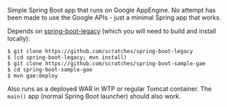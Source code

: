 Simple Spring Boot app that runs on Google AppEngine. No attempt has been made to use the Google APIs - just a minimal Spring app that works.

Depends on [spring-boot-legacy](https://github.com/scratches/spring-boot-legacy) (which you will need to build and install locally):

```
$ git clone https://github.com/scratches/spring-boot-legacy
$ (cd spring-boot-legacy; mvn install)
$ git clone https://github.com/scratches/spring-boot-sample-gae
$ cd spring-boot-sample-gae
$ mvn gae:deploy
```

Also runs as a deployed WAR in WTP or regular Tomcat container. The `main()` app (normal Spring Boot launcher) should also work.


